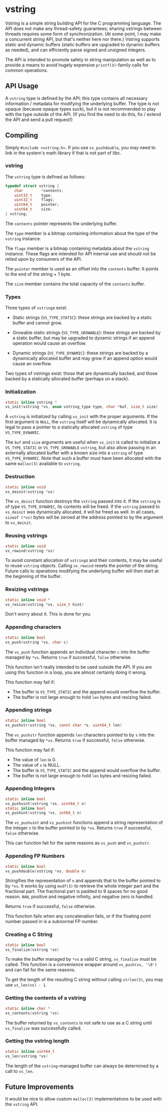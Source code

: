 # vstring

Vstring is a simple string building API for the C programming language. The
API does not make any thread-safety guarantees; sharing vstrings between
threads requires some form of synchronization. (At some point, I may make a
concurrent string API, but that's neither here nor there.) Vstring supports
static and dynamic buffers (static buffers are upgraded to dynamic buffers
as needed), and can efficiently parse signed and unsigned integers.

The API is intended to promote safety in string manipulation as well as to
provide a means to avoid hugely expensive `printf(3)`-family calls for
common operations.

## API Usage

A `vstring` type is defined by the API; this type contains all necessary
information / metadata for modifying the underlying buffer. The type is not
opaque (because opaque types suck), but it is not recommended to play with
the type outside of the API. (If you find the need to do this, fix / extend
the API and send a pull request!)

## Compiling

Simply `#include <vstring.h>`. If you use `vs_pushdouble`, you may need to 
link in the system's math library if that is not part of libc.

### vstring

The `vstring` type is defined as follows:

```c
typedef struct vstring {
	char		*contents;
	uint32_t	type;
	uint32_t	flags;
	uint64_t	pointer;
	uint64_t	size;
} vstring;
```

The `contents` pointer represents the underlying buffer.

The `type` member is a bitmap containing information about the type of the
`vstring` instance.

The `flags` member is a bitmap containing metadata about the `vstring`
instance. These flags are intended for API internal use and should not be
relied upon by consumers of the API.

The `pointer` member is used as an offset into the `contents` buffer. It
points to the end of the string + 1 byte.

The `size` member contains the total capacity of the `contents` buffer.

### Types

Three types of `vstring`s exist:

 * Static strings (`VS_TYPE_STATIC`): these strings are backed by a static
 buffer and cannot grow.

 * Growable static strings (`VS_TYPE_GROWABLE`): these strings are
 backed by a static buffer, but may be upgraded to dynamic strings if an
 append operation would cause an overflow.

 * Dynamic strings (`VS_TYPE_DYNAMIC`): these strings are backed by a
 dynamically allocated buffer and may grow if an append option would cause
 an overflow.


Two types of vstrings exist: those that are dynamically backed, and those
backed by a statically allocated buffer (perhaps on a stack).

### Initialization

```c
static inline vstring *
vs_init(vstring *vs, enum vstring_type type, char *buf, size_t size)
```

A `vstring` is initialized by calling `vs_init` with the proper arguments.
If the first argument is `NULL`, the `vstring` itself will be dynamically
allocated. It is legal to pass a pointer to a statically allocated
`vstring` of type `VS_TYPE_DYNAMIC`.

The `buf` and `size` arguments are useful when `vs_init` is called to
initialize a `VS_TYPE_STATIC` or `VS_TYPE_GROWABLE` `vstring`, but also
allow passing in an externally allocated buffer with a known size into a
`vstring` of type `VS_TYPE_DYNAMIC`. Note that such a buffer must have
been allocated with the same `malloc(3)` available to `vstring`.

### Destruction

```c
static inline void
vs_deinit(vstring *vs)
```

The `vs_deinit` function destroys the `vstring` passed into it. If the
`vstring` is of type `VS_TYPE_DYNAMIC`, its contents will be freed. If the
`vstring` passed to `vs_deinit` was dynamically allocated, it will be freed
as well. In all cases, `sizeof (*vs)` bytes will be zeroed at the address
pointed to by the argument to `vs_deinit`.

### Reusing vstrings

```c
static inline void
vs_rewind(vstring *vs)
```

To avoid constant allocation of `vstring`s and their contents, it may be
useful to reuse `vstring` objects. Calling `vs_rewind` resets the pointer
of the string. Future calls to operations modifying the underlying buffer
will then start at the beginning of the buffer.

### Resizing vstrings

```c
static inline void *
vs_resize(vstring *vs, size_t hint)
```

Don't worry about it. This is done for you.

### Appending characters

```c
static inline bool
vs_push(vstring *vs, char c)
```

The `vs_push` function appends an individual character `c` into the buffer
managed by `*vs`. Returns `true` if successful, `false` otherwise.

This function isn't really intended to be used outside the API. If you are
using this function in a loop, you are almost certainly doing it wrong.

This function may fail if:

 * The buffer is `VS_TYPE_STATIC` and the append would overflow the buffer.
 * The buffer is not large enough to hold `len` bytes and resizing failed.

### Appending strings

```c
static inline bool
vs_pushstr(vstring *vs, const char *s, uint64_t len)
```

The `vs_pushstr` function appends `len` characters pointed to by `s` into
the buffer managed by `*vs`. Returns `true` if successful, `false`
otherwise.

This function may fail if:

 * The value of `len` is 0.
 * The value of `s` is NULL.
 * The buffer is `VS_TYPE_STATIC` and the append would overflow the buffer.
 * The buffer is not large enough to hold `len` bytes and resizing failed.

### Appending Integers

```c
static inline bool
vs_pushuint(vstring *vs, uint64_t n)
static inline bool
vs_pushint(vstring *vs, int64_t n)
```

The `vs_pushuint` and `vs_pushint` functions append a string representation
of the integer `n` to the buffer pointed to by `*vs`. Returns `true` if
successful, `false` otherwise. 

This can function fail for the same reasons as `vs_push` and `vs_pushstr`.

### Appending FP Numbers

```c
static inline bool
vs_pushdouble(vstring *vs, double n)
```

Stringifies the representation of `n` and appends that to the buffer pointed
to by `*vs`. It works by using `modf(3)` to retrieve the whole integer part
and the fractional part. The fractional part is padded to 9 spaces for no good
reason. `NAN`, positive and negative infinity, and negative zero is handled.

Returns `true` if successful, `false` otherwise.

This function fails when any concatenation fails, or if the floating point
number passed in is a subnormal FP number.

### Creating a C String

```c
static inline bool
vs_finalize(vstring *vs)
```

To make the buffer managed by `*vs` a valid C string, `vs_finalize` must be
called. This function is a convenience wrapper around `vs_push(vs, '\0')`
and can fail for the same reasons.

To get the length of the resulting C string without calling `strlen(3)`, you
may use `vs_len(vs) - 1`.

### Getting the contents of a vstring

```c
static inline char *
vs_contents(vstring *vs)
```

The buffer returned by `vs_contents` is not safe to use as a C string until
`vs_finalize` was successfully called.

### Getting the vstring length

```c
static inline uint64_t
vs_len(vstring *vs)
```

The length of the `vstring`-managed buffer can always be determined by a
call to `vs_len`.

## Future Improvements

It would be nice to allow custom `malloc(3)` implementations to be used
with the `vstring` API.
